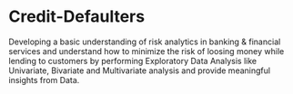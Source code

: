 # Credit-Defaulters

Developing a basic understanding of risk analytics in banking & financial services and understand how to minimize the risk of loosing money while lending to customers by performing Exploratory Data Analysis like Univariate, Bivariate and Multivariate analysis and provide meaningful insights from Data.
